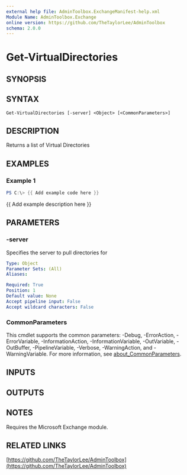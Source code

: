 ```yaml
---
external help file: AdminToolbox.ExchangeManifest-help.xml
Module Name: AdminToolbox.Exchange
online version: https://github.com/TheTaylorLee/AdminToolbox
schema: 2.0.0
---
```


# Get-VirtualDirectories

## SYNOPSIS

## SYNTAX

```
Get-VirtualDirectories [-server] <Object> [<CommonParameters>]
```

## DESCRIPTION
Returns a list of Virtual Directories

## EXAMPLES

### Example 1
```powershell
PS C:\> {{ Add example code here }}
```

{{ Add example description here }}

## PARAMETERS

### -server
Specifies the server to pull directories for

```yaml
Type: Object
Parameter Sets: (All)
Aliases:

Required: True
Position: 1
Default value: None
Accept pipeline input: False
Accept wildcard characters: False
```

### CommonParameters
This cmdlet supports the common parameters: -Debug, -ErrorAction, -ErrorVariable, -InformationAction, -InformationVariable, -OutVariable, -OutBuffer, -PipelineVariable, -Verbose, -WarningAction, and -WarningVariable. For more information, see [about_CommonParameters](http://go.microsoft.com/fwlink/?LinkID=113216).

## INPUTS

## OUTPUTS

## NOTES
Requires the Microsoft Exchange module.

## RELATED LINKS

[https://github.com/TheTaylorLee/AdminToolbox](https://github.com/TheTaylorLee/AdminToolbox)


